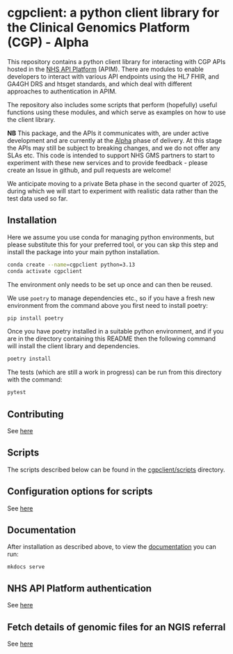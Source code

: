 # cgpclient: a python client library for the Clinical Genomics Platform (CGP) - Alpha

This repository contains a python client library for interacting with CGP APIs hosted in the [NHS API Platform](https://digital.nhs.uk/services/api-platform) (APIM). There are modules to enable developers to interact with various API endpoints using the HL7 FHIR, and GA4GH DRS and htsget standards, and which deal with different approaches to authentication in APIM.

The repository also includes some scripts that perform (hopefully) useful functions using these modules, and which serve as examples on how to use the client library.

__NB__ This package, and the APIs it communicates with, are under active development and are currently at the [Alpha](https://www.gov.uk/service-manual/agile-delivery/how-the-alpha-phase-works) phase of delivery. At this stage the APIs may still be subject to breaking changes, and we do not offer any SLAs etc. This code is intended to support NHS GMS partners to start to experiment with these new services and to provide feedback - please create an Issue in github, and pull requests are welcome! 

We anticipate moving to a private Beta phase in the second quarter of 2025, during which we will start to experiment with realistic data rather than the test data used so far.

## Installation

Here we assume you use conda for managing python environments, but please substitute this for your preferred tool, or you can skp this step and install the package into your main python installation.

```bash
conda create --name=cgpclient python=3.13
conda activate cgpclient
```

The environment only needs to be set up once and can then be reused.

We use `poetry` to manage dependencies etc., so if you have a fresh new environment from the command above you first need to install poetry:

```bash
pip install poetry
```

Once you have poetry installed in a suitable python environment, and if you are in the directory containing this README then the following command will install the client library and dependencies.

```bash
poetry install
```

The tests (which are still a work in progress) can be run from this directory with the command:

```bash
pytest
```

## Contributing

See [here](docs/contributing.md)

## Scripts

The scripts described below can be found in the [cgpclient/scripts](cgpclient/scripts/) directory.

## Configuration options for scripts

See [here](docs/configuration.md)

## Documentation

After installation as described above, to view the [documentation](docs/) you can run:

`mkdocs serve`

## NHS API Platform authentication

See [here](docs/authentication.md)

## Fetch details of genomic files for an NGIS referral

See [here](docs/fetching_files.md)